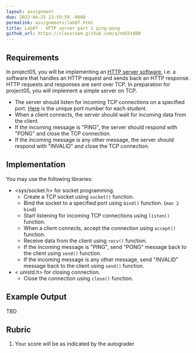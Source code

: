 ```yaml
---
layout: assignment
due: 2023-04-25 23:59:59 -0800
permalink: assignments/lab07.html
title: Lab07 - HTTP server part 1 ping-pong
github_url: https://classroom.github.com/a/nUS5t88R
---
```


## Requirements

In project05, you will be implementing an [HTTP server software](https://developer.mozilla.org/en-US/docs/Learn/Common_questions/Web_mechanics/What_is_a_web_server), i.e. a software that handles an HTTP request and sends back an HTTP response. HTTP requests and responses are sent over TCP. In preparation for project05, you will implement a simple server on TCP.

- The server should listen for incoming TCP connections on a specified port. [Here](./cs221-s23-port.txt) is the unique port number for each student.
- When a client connects, the server should wait for incoming data from the client.
- If the incoming message is "PING", the server should respond with "PONG" and close the TCP connection.
- If the incoming message is any other message, the server should respond with "INVALID" and close the TCP connection.

## Implementation

You may use the following libraries:

- <sys/socket.h> for socket programming.
	- Create a TCP socket using `socket()` function. 
	- Bind the socket to a specified port using `bind()` function. (`man 2 bind`)
	- Start listening for incoming TCP connections using `listen()` function. 
	- When a client connects, accept the connection using `accept()` function.
	- Receive data from the client using `recv()` function.
	- If the incoming message is "PING", send "PONG" message back to the client using `send()` function.
	- If the incoming message is any other message, send "INVALID" message back to the client using `send()` function.
- < unistd.h> for closing connection.
	- Close the connection using `close()` function.

## Example Output

TBD

## Rubric

1. Your score will be as indicated by the autograder
